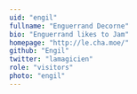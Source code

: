```yaml
---
uid: "engil"
fullname: "Enguerrand Decorne"
bio: "Enguerrand likes to Jam"
homepage: "http://le.cha.moe/"
github: "Engil"
twitter: "lamagicien"
role: "visitors"
photo: "engil"
---
```

